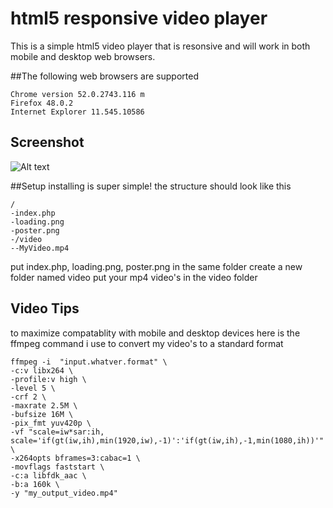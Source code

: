 # html5 responsive video player

This is a simple html5 video player that is resonsive and will work in both mobile and desktop web browsers. 


##The following web browsers are supported
```
Chrome version 52.0.2743.116 m
Firefox 48.0.2
Internet Explorer 11.545.10586
```

## Screenshot 
![Alt text](https://github.com/donaldsteele/html5-responsive-video-player/raw/master/screenshot/demo.gif "Demo")



##Setup
installing is super simple! the structure should look like this 
```
/
-index.php
-loading.png
-poster.png
-/video
--MyVideo.mp4
```

put index.php, loading.png, poster.png in the same folder
create a new folder named video 
put your mp4 video's in the video folder 


## Video Tips
to maximize compatablity with mobile and desktop devices here is the ffmpeg command i use to convert my video's to a standard format
```
ffmpeg -i  "input.whatver.format" \ 
-c:v libx264 \ 
-profile:v high \ 
-level 5 \ 
-crf 2 \ 
-maxrate 2.5M \ 
-bufsize 16M \ 
-pix_fmt yuv420p \ 
-vf "scale=iw*sar:ih, scale='if(gt(iw,ih),min(1920,iw),-1)':'if(gt(iw,ih),-1,min(1080,ih))'" \ 
-x264opts bframes=3:cabac=1 \ 
-movflags faststart \ 
-c:a libfdk_aac \ 
-b:a 160k \ 
-y "my_output_video.mp4"
```